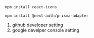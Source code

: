 ```shell
npm install react-icons
```

```shell
npm install @next-auth/prisma-adapter
```

1. github developer setting
2. google develper console setting
